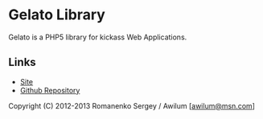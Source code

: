 # Gelato Library

Gelato is a PHP5 library for kickass Web Applications.

## Links
- [Site](http://gelato.monstra.org)
- [Github Repository](https://github.com/Monstra/gelato)

Copyright (C) 2012-2013 Romanenko Sergey / Awilum [awilum@msn.com]